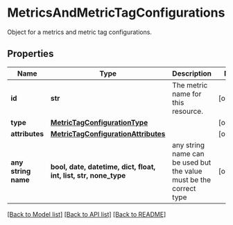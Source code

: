 # MetricsAndMetricTagConfigurations

Object for a metrics and metric tag configurations.

## Properties
Name | Type | Description | Notes
------------ | ------------- | ------------- | -------------
**id** | **str** | The metric name for this resource. | [optional] 
**type** | [**MetricTagConfigurationType**](MetricTagConfigurationType.md) |  | [optional] 
**attributes** | [**MetricTagConfigurationAttributes**](MetricTagConfigurationAttributes.md) |  | [optional] 
**any string name** | **bool, date, datetime, dict, float, int, list, str, none_type** | any string name can be used but the value must be the correct type | [optional]

[[Back to Model list]](README.md#documentation-for-models) [[Back to API list]](README.md#documentation-for-api-endpoints) [[Back to README]](README.md)


